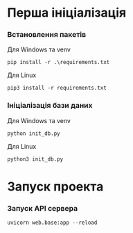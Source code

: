 # Перша ініціалізація

### Встановлення пакетів
Для Windows та venv

`pip install -r .\requirements.txt`

Для Linux

`pip3 install -r requirements.txt`

### Ініціалізація бази даних
Для Windows та venv

`python init_db.py`

Для Linux

`python3 init_db.py`

# Запуск проекта

### Запуск API сервера

`uvicorn web.base:app --reload`

